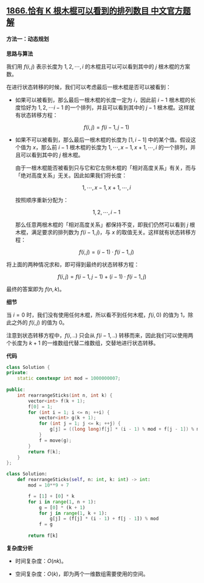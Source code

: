 ## [1866.恰有 K 根木棍可以看到的排列数目 中文官方题解](https://leetcode.cn/problems/number-of-ways-to-rearrange-sticks-with-k-sticks-visible/solutions/100000/qia-you-k-gen-mu-gun-ke-yi-kan-dao-de-pa-0c3g)

#### 方法一：动态规划

**思路与算法**

我们用 $f(i, j)$ 表示长度为 $1, 2, \cdots, i$ 的木棍且可以可以看到其中的 $j$ 根木棍的方案数。

在进行状态转移的时候，我们可以考虑最后一根木棍是否可以被看到：

- 如果可以被看到，那么最后一根木棍的长度一定为 $i$，因此前 $i-1$ 根木棍的长度恰好为 $1, 2, \cdots i-1$ 的一个排列，并且可以看到其中的 $j-1$ 根木棍。这样就有状态转移方程：

    $$
    f(i, j) = f(i - 1, j - 1)
    $$

- 如果不可以被看到，那么最后一根木棍的长度为 $[1, i-1]$ 中的某个值。假设这个值为 $x$，那么前 $i-1$ 根木棍的长度为 $1, \cdots, x-1, x+1, \cdots, i$ 的一个排列，并且可以看到其中的 $j$ 根木棍。

    由于一根木棍能否被看到只与它和它左侧木棍的「相对高度关系」有关，而与「绝对高度关系」无关。因此如果我们将长度：

    $$
    1, \cdots, x-1, x+1, \cdots, i
    $$

    按照顺序重新分配为：

    $$
    1, 2, \cdots, i-1
    $$

    那么任意两根木棍的「相对高度关系」都保持不变，即我们仍然可以看到 $j$ 根木棍，满足要求的排列数为 $f(i-1, j)$，与 $x$ 的取值无关。这样就有状态转移方程：

    $$
    f(i, j) = (i-1) \cdot f(i-1, j)
    $$

将上面的两种情况求和，即可得到最终的状态转移方程：

$$
f(i, j) = f(i - 1, j - 1) + (i-1) \cdot f(i-1, j)
$$

最终的答案即为 $f(n, k)$。

**细节**

当 $i=0$ 时，我们没有使用任何木棍，所以看不到任何木棍，$f(i, 0)$ 的值为 $1$，除此之外的 $f(i, j)$ 的值为 $0$。

注意到状态转移方程中，$f(i, ..)$ 只会从 $f(i-1, ..)$ 转移而来，因此我们可以使用两个长度为 $k+1$ 的一维数组代替二维数组，交替地进行状态转移。

**代码**

```C++ [sol1-C++]
class Solution {
private:
    static constexpr int mod = 1000000007;
    
public:
    int rearrangeSticks(int n, int k) {
        vector<int> f(k + 1);
        f[0] = 1;
        for (int i = 1; i <= n; ++i) {
            vector<int> g(k + 1);
            for (int j = 1; j <= k; ++j) {
                g[j] = ((long long)f[j] * (i - 1) % mod + f[j - 1]) % mod;
            }
            f = move(g);
        }
        return f[k];
    }
};
```

```Python [sol1-Python3]
class Solution:
    def rearrangeSticks(self, n: int, k: int) -> int:
        mod = 10**9 + 7

        f = [1] + [0] * k
        for i in range(1, n + 1):
            g = [0] * (k + 1)
            for j in range(1, k + 1):
                g[j] = (f[j] * (i - 1) + f[j - 1]) % mod
            f = g
        
        return f[k]
```

**复杂度分析**

- 时间复杂度：$O(nk)$。

- 空间复杂度：$O(k)$，即为两个一维数组需要使用的空间。